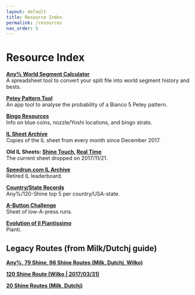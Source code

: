 ```yaml
---
layout: default
title: Resource Index
permalink: /resources
nav_order: 5
---
```


# Resource Index

**[Any% World Segment Calculator](https://docs.google.com/spreadsheets/d/1v-FhUuG77YuWI8zTrCd8S8TZYM0V2JDqHzhaFiLHn8E/edit?usp=sharing)**  
A spreadsheet tool to convert your split file into world segment history and bests.

**[Petey Pattern Tool](https://naosanpoyo.github.io/PeteyPattern/)**  
An app tool to analyse the probability of a Bianco 5 Petey pattern.

**[Bingo Resources](https://docs.google.com/spreadsheets/d/1aHYajg1T9VhlgK6MgS-n-54CHeD7gY__JA4kA-41-Lg/)**  
Info on blue coins, nozzle/Yoshi locations, and bingo strats.

**[IL Sheet Archive](https://drive.google.com/drive/folders/14mht3IvI2_HHumptD8eeihrlWf0XpARV)**  
Copies of the IL sheet from every month since December 2017.

**Old IL Sheets: [Shine Touch](https://docs.google.com/spreadsheets/d/1VAnfcIXF0yIkr7wkIgHOLFPNXNWaCo3MwTNjUutMom4), [Real Time](https://docs.google.com/spreadsheets/d/1Aj9LVDlZCCOoG_llHRmfLuPqkpg5cOsonLf2xNB8xpM)**  
The current sheet dropped on 2017/11/21.

**[Speedrun.com IL Archive](https://docs.google.com/spreadsheets/d/1saxi0Yi2FLM4sJq8VpdEJJO5ZLOvYLcJGYUvmiBwJWg)**  
Retired IL leaderboard.

**[Country/State Records](https://docs.google.com/spreadsheets/d/14ObyYlGo62P_xqgY8vUC11AMMnitdRsWytw0pVUs1jE)**  
Any%/120-Shine top 5 per country/USA-state.

**[A-Button Challenge](https://docs.google.com/spreadsheets/d/1j5OVfqqp97LhKHJja96h2SX5ZoFjaHiE7nvXgAYauMI)**  
Sheet of low-A-press runs.

**[Evolution of Il Piantissimo](https://imgur.com/a/Zrfw9)**  
Pianti.

## Legacy Routes (from Milk/Dutchj guide)

**[Any%, 79 Shine, 96 Shine Routes (Milk, Dutchj, Wilko)](https://docs.google.com/spreadsheets/d/19wxG81nHkHlGVPRJZJKp8VcxSeGbRZnKmR9lN7jJSwM/edit#gid=1743316251)**

**[120 Shine Route (Wilko \| 2017/03/31)](https://docs.google.com/spreadsheets/d/1I2gojd6k2-fiDhW92VFG7C6_-CpGjrDS3H2ai8knDEg/edit#gid=0)**

**[20 Shine Routes (Milk, Dutchj)](https://docs.google.com/spreadsheets/d/19wxG81nHkHlGVPRJZJKp8VcxSeGbRZnKmR9lN7jJSwM/edit#gid=892750369)**
